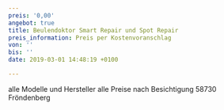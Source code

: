 ```yaml
---
preis: '0,00'
angebot: true
title: Beulendoktor Smart Repair und Spot Repair
preis_information: Preis per Kostenvoranschlag
von: ''
bis: ''
date: 2019-03-01 14:48:19 +0100

---
```

alle Modelle und Hersteller alle Preise nach Besichtigung 58730 Fröndenberg